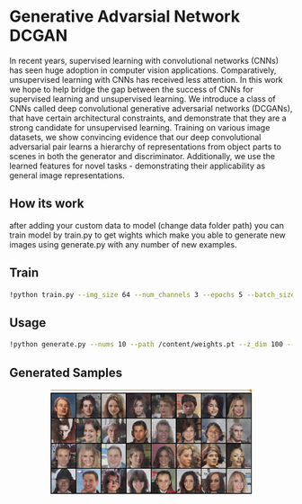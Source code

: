 # Generative Advarsial Network DCGAN
In recent years, supervised learning with convolutional networks (CNNs) has seen huge adoption in computer vision applications. Comparatively, unsupervised learning with CNNs has received less attention. In this work we hope to help bridge the gap between the success of CNNs for supervised learning and unsupervised learning. We introduce a class of CNNs called deep convolutional generative adversarial networks (DCGANs), that have certain architectural constraints, and demonstrate that they are a strong candidate for unsupervised learning. Training on various image datasets, we show convincing evidence that our deep convolutional adversarial pair learns a hierarchy of representations from object parts to scenes in both the generator and discriminator. Additionally, we use the learned features for novel tasks - demonstrating their applicability as general image representations.

## How its work
after adding your custom data to model (change data folder path) you can train model by train.py to get wights which make you able to generate new images using generate.py with any number of new examples.

## Train

```bash
!python train.py --img_size 64 --num_channels 3 --epochs 5 --batch_size 128 --z_dim 100 --data_path "/content/img_align_celeba/"
```
## Usage

```bash
!python generate.py --nums 10 --path /content/weights.pt --z_dim 100 --num_channels 3 --img_size 64
```
## Generated Samples
<p align="center">
    <img src="../assets/faces.PNG" width="360"\>
</p>

